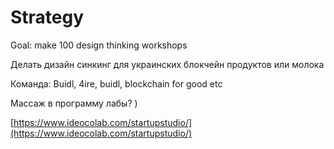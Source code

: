 # Strategy

Goal: make 100 design thinking workshops

Делать дизайн синкинг для украинских блокчейн продуктов или молока

Команда: Buidl, 4ire, buidl, blockchain for good etc

Массаж в программу лабы? \)

[https://www.ideocolab.com/startupstudio/](https://www.ideocolab.com/startupstudio/)

